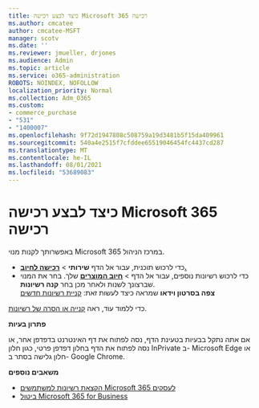 ```yaml
---
title: כיצד לבצע רכישה Microsoft 365 רכישה
ms.author: cmcatee
author: cmcatee-MSFT
manager: scotv
ms.date: ''
ms.reviewer: jmueller, drjones
ms.audience: Admin
ms.topic: article
ms.service: o365-administration
ROBOTS: NOINDEX, NOFOLLOW
localization_priority: Normal
ms.collection: Adm_O365
ms.custom:
- commerce_purchase
- "531"
- "1400007"
ms.openlocfilehash: 9f72d1947808c508759a19d3481b5f15da409961
ms.sourcegitcommit: 540a4e2515f7cfddee65519046454fc4437cd287
ms.translationtype: MT
ms.contentlocale: he-IL
ms.lasthandoff: 08/01/2021
ms.locfileid: "53689083"
---
```

# <a name="how-to-make-a-microsoft-365-purchase"></a>כיצד לבצע רכישה Microsoft 365 רכישה

באפשרותך לקנות מנוי Microsoft 365 במרכז הניהול.
  
- כדי לרכוש תוכנית, עבור אל הדף **שירותי** \> **[רכישה לחיוב.](https://go.microsoft.com/fwlink/p/?linkid=868433)**
- כדי לרכוש רשיונות נוספים,  עבור אל הדף \> **[חיוב המוצרים](https://go.microsoft.com/fwlink/p/?linkid=842054)** שלך. בחר את המנוי שברצונך לשנות ולאחר מכן בחר **קנה רשיונות**.\
**צפה בסרטון וידאו** שמראה כיצד לעשות זאת: [קניית רשיונות חדשים](https://go.microsoft.com/fwlink/p/?linkid=2154857)
  
כדי ללמוד עוד, ראה [קנייה או הסרה של רשיונות](/microsoft-365/commerce/licenses/buy-licenses).

**פתרון בעיות**

אם אתה נתקל בבעיות בטעינת הדף, נסה לפתוח את דף האינטרנט בדפדפן אחר, או נסה לפתוח את הדף בחלון דפדפן פרטי, כגון חלון InPrivate ב- Microsoft Edge או חלון גלישה בסתר ב- Google Chrome.

**משאבים נוספים**
  
- [הקצאת רשיונות למשתמשים Microsoft 365 לעסקים](/microsoft-365/admin/add-users/add-users)
- [ביטול Microsoft 365 for Business](/microsoft-365/commerce/subscriptions/cancel-your-subscription)